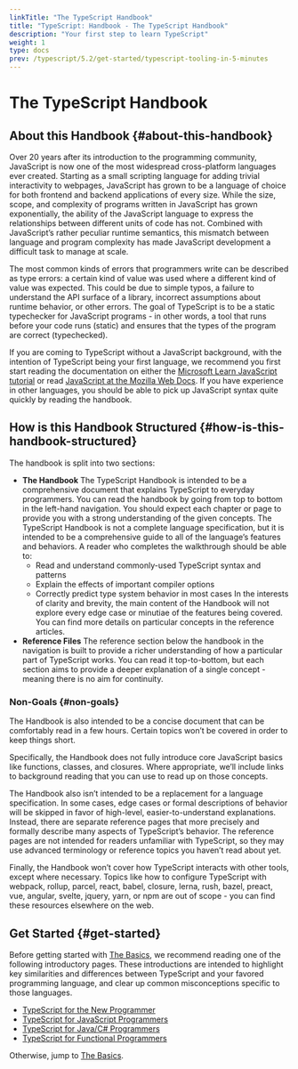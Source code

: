 ```yaml
---
linkTitle: "The TypeScript Handbook"
title: "TypeScript: Handbook - The TypeScript Handbook"
description: "Your first step to learn TypeScript"
weight: 1
type: docs
prev: /typescript/5.2/get-started/typescript-tooling-in-5-minutes
---
```


# The TypeScript Handbook

## About this Handbook {#about-this-handbook}

Over 20 years after its introduction to the programming community, JavaScript is now one of the most widespread cross-platform languages ever created. Starting as a small scripting language for adding trivial interactivity to webpages, JavaScript has grown to be a language of choice for both frontend and backend applications of every size. While the size, scope, and complexity of programs written in JavaScript has grown exponentially, the ability of the JavaScript language to express the relationships between different units of code has not. Combined with JavaScript’s rather peculiar runtime semantics, this mismatch between language and program complexity has made JavaScript development a difficult task to manage at scale.

The most common kinds of errors that programmers write can be described as type errors: a certain kind of value was used where a different kind of value was expected. This could be due to simple typos, a failure to understand the API surface of a library, incorrect assumptions about runtime behavior, or other errors. The goal of TypeScript is to be a static typechecker for JavaScript programs - in other words, a tool that runs before your code runs (static) and ensures that the types of the program are correct (typechecked).

If you are coming to TypeScript without a JavaScript background, with the intention of TypeScript being your first language, we recommend you first start reading the documentation on either the [Microsoft Learn JavaScript tutorial](https://developer.microsoft.com/javascript/) or read [JavaScript at the Mozilla Web Docs](https://developer.mozilla.org/docs/Web/JavaScript/Guide).
If you have experience in other languages, you should be able to pick up JavaScript syntax quite quickly by reading the handbook.

## How is this Handbook Structured {#how-is-this-handbook-structured}

The handbook is split into two sections:

- **The Handbook**
  The TypeScript Handbook is intended to be a comprehensive document that explains TypeScript to everyday programmers. You can read the handbook by going from top to bottom in the left-hand navigation.
  You should expect each chapter or page to provide you with a strong understanding of the given concepts. The TypeScript Handbook is not a complete language specification, but it is intended to be a comprehensive guide to all of the language’s features and behaviors.
  A reader who completes the walkthrough should be able to:
  - Read and understand commonly-used TypeScript syntax and patterns
  - Explain the effects of important compiler options
  - Correctly predict type system behavior in most cases
  In the interests of clarity and brevity, the main content of the Handbook will not explore every edge case or minutiae of the features being covered. You can find more details on particular concepts in the reference articles.
- **Reference Files**
  The reference section below the handbook in the navigation is built to provide a richer understanding of how a particular part of TypeScript works. You can read it top-to-bottom, but each section aims to provide a deeper explanation of a single concept - meaning there is no aim for continuity.

### Non-Goals {#non-goals}

The Handbook is also intended to be a concise document that can be comfortably read in a few hours. Certain topics won’t be covered in order to keep things short.

Specifically, the Handbook does not fully introduce core JavaScript basics like functions, classes, and closures. Where appropriate, we’ll include links to background reading that you can use to read up on those concepts.

The Handbook also isn’t intended to be a replacement for a language specification. In some cases, edge cases or formal descriptions of behavior will be skipped in favor of high-level, easier-to-understand explanations. Instead, there are separate reference pages that more precisely and formally describe many aspects of TypeScript’s behavior. The reference pages are not intended for readers unfamiliar with TypeScript, so they may use advanced terminology or reference topics you haven’t read about yet.

Finally, the Handbook won’t cover how TypeScript interacts with other tools, except where necessary. Topics like how to configure TypeScript with webpack, rollup, parcel, react, babel, closure, lerna, rush, bazel, preact, vue, angular, svelte, jquery, yarn, or npm are out of scope - you can find these resources elsewhere on the web.

## Get Started {#get-started}

Before getting started with [The Basics](/typescript/5.2/handbook/basic-types), we recommend reading one of the following introductory pages. These introductions are intended to highlight key similarities and differences between TypeScript and your favored programming language, and clear up common misconceptions specific to those languages.

- [TypeScript for the New Programmer](/typescript/5.2/get-started/typescript-from-scratch)
- [TypeScript for JavaScript Programmers](/typescript/5.2/get-started/typescript-in-5-minutes)
- [TypeScript for Java/C# Programmers](/typescript/5.2/get-started/typescript-in-5-minutes-oop)
- [TypeScript for Functional Programmers](/typescript/5.2/get-started/typescript-in-5-minutes-func)

Otherwise, jump to [The Basics](/typescript/5.2/handbook/basic-types).
